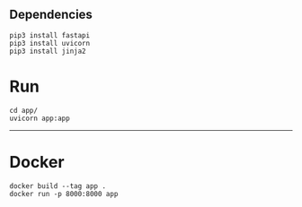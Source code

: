 ## Dependencies 

```
pip3 install fastapi
pip3 install uvicorn
pip3 install jinja2
```
# Run

```
cd app/
uvicorn app:app
```
---

# Docker
```
docker build --tag app .  
docker run -p 8000:8000 app    
```